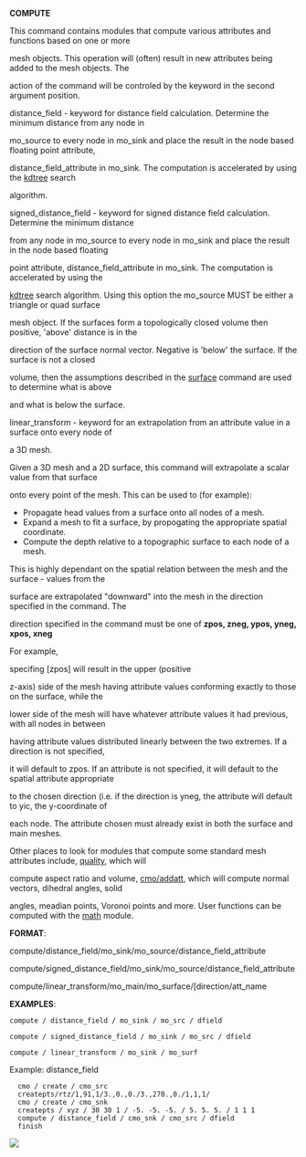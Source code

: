 
 **COMPUTE**

  This command contains modules that compute various attributes and
  functions based on one or more

  mesh objects. This operation will (often) result in new attributes
  being added to the mesh objects. The

  action of the command will be controled by the keyword in the second
  argument position.
 
  distance\_field - keyword for distance field calculation. Determine
  the minimum distance from any node in

  mo\_source to every node in mo\_sink and place the result in the
  node based floating point attribute,

  distance\_field\_attribute in mo\_sink. The computation is
  accelerated by using the
  [kdtree](kdtree.md) search

  algorithm.

  

  signed\_distance\_field - keyword for signed distance field
  calculation. Determine the minimum distance    

  from any node in mo\_source to every node in mo\_sink and place the
  result in the node based floating        

  point attribute, distance\_field\_attribute in mo\_sink. The
  computation is accelerated by using the      

  [kdtree](kdtree.md) search algorithm.
  Using this option the mo\_source MUST be either a triangle or quad
  surface        

  mesh object. If the surfaces form a topologically closed volume then
  positive, 'above' distance is in the    

  direction of the surface normal vector. Negative is 'below' the
  surface. If the surface is not a closed        

  volume, then the assumptions described in the
  [surface](SURFACE.md) command are used to determine what is above
     

  and what is below the surface.
 
  linear\_transform - keyword for an extrapolation from an attribute
  value in a surface onto every node of

  a 3D mesh.
  
  Given a 3D
  mesh and a 2D surface, this command will extrapolate a scalar value
  from that surface

  onto every point of the mesh. This can be used to (for
  example):
 
  -   Propagate head values from a surface onto all nodes of a
      mesh.
  -   Expand a mesh to fit a surface, by propogating the
      appropriate spatial coordinate.
  -   Compute the depth relative to a topographic surface to each
      node of a mesh.

 
  This is highly dependant on the spatial relation between the mesh
  and the surface - values from the

  surface are extrapolated "downward" into the mesh in the direction
  specified in the command. The

  direction specified in the command must be one of
   **zpos, zneg, ypos, yneg, xpos, xneg**
   
  For example,

  specifing [zpos] will result in the upper (positive

  z-axis) side of the mesh having attribute values conforming exactly
  to those on the surface, while the

  lower side of the mesh will have whatever attribute values it had
  previous, with all nodes in between

  having attribute values distributed linearly between the two
  extremes. If a direction is not specified,

  it will default to zpos. If an
  attribute is not specified, it will default to the spatial attribute
  appropriate

  to the chosen direction (i.e. if the direction is
  yneg, the attribute will default to yic, the
  y-coordinate of

  each node. The attribute chosen must already exist in both the
  surface and main meshes.
 
  Other places to look for modules that compute some standard mesh
  attributes include, [quality](QUALITY.md "Mesh Quality"), which
  will

  compute aspect ratio and volume,
  [cmo/addatt](cmo/cmo_addatt.md), which will
  compute normal vectors, dihedral angles, solid

  angles, meadian points, Voronoi points and more. User functions can
  be computed with the [math](MATH.md "Math Functions") module.

 **FORMAT**:
 
 
 compute/distance\_field/mo\_sink/mo\_source/distance\_field\_attribute

 compute/signed\_distance\_field/mo\_sink/mo\_source/distance\_field\_attribute

  
 compute/linear\_transform/mo\_main/mo\_surface/[direction/att\_name

 **EXAMPLES**:

    compute / distance_field / mo_sink / mo_src / dfield
  
    compute / signed_distance_field / mo_sink / mo_src / dfield
 
    compute / linear_transform / mo_sink / mo_surf                                               
                                                                        
  
  Example: distance\_field
  
      cmo / create / cmo_src                                            
      createpts/rtz/1,91,1/3.,0.,0./3.,270.,0./1,1,1/                   
      cmo / create / cmo_snk                                            
      createpts / xyz / 30 30 1 / -5. -5. -5. / 5. 5. 5. / 1 1 1        
      compute / distance_field / cmo_snk / cmo_src / dfield             
      finish           
  
  <img src="https://lanl.github.io/LaGriT/assets/images/distance_field_01.png">     
                                                                                                           
